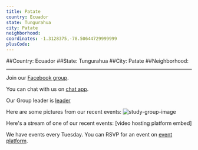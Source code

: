 ```yaml
---
title: Patate
country: Ecuador
state: Tungurahua
city: Patate
neighborhood: 
coordinates: -1.3128375,-78.50644729999999
plusCode:
---
```


##Country: Ecuador
##State: Tungurahua
##City: Patate
##Neighborhood: 
*****
Join our [Facebook group](https://www.facebook.com/groups/free.code.camp.patate.ecuador/).

You can chat with us on [chat app]().

Our Group leader is [leader]()

Here are some pictures from our recent events:
![study-group-image]()

Here's a stream of one of our recent events:
[video hosting platform embed]

We have events every Tuesday. You can RSVP for an event on [event platform]().
